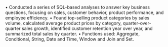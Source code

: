 • Conducted a series of SQL-based analyses to answer key business questions, focusing on sales, customer behavior, product performance, and employee efficiency.
• Found top-selling product categories by sales volume, calculated average product prices by category, quarter-over-quarter sales growth, identified customer retention year over year, and summarized total sales by quarter.
• Functions used: Aggregate, Conditional, String, Date and Time, Window and Join and Set.
